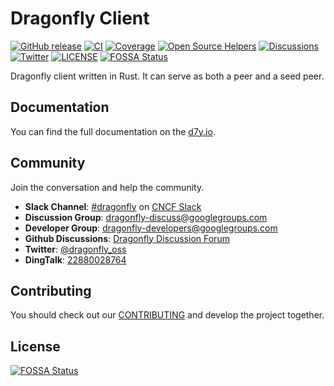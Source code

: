 # Dragonfly Client

[![GitHub release](https://img.shields.io/github/release/dragonflyoss/client.svg)](https://github.com/dragonflyoss/client/releases)
[![CI](https://github.com/dragonflyoss/client/actions/workflows/ci.yml/badge.svg?branch=main)](https://github.com/dragonflyoss/client/actions/workflows/ci.yml)
[![Coverage](https://codecov.io/gh/dragonflyoss/client/branch/main/graph/badge.svg)](https://codecov.io/gh/dragonflyoss/dfdaemon)
[![Open Source Helpers](https://www.codetriage.com/dragonflyoss/client/badges/users.svg)](https://www.codetriage.com/dragonflyoss/client)
[![Discussions](https://img.shields.io/badge/discussions-on%20github-blue?style=flat-square)](https://github.com/dragonflyoss/Dragonfly2/discussions)
[![Twitter](https://img.shields.io/twitter/url?style=social&url=https%3A%2F%2Ftwitter.com%2Fdragonfly_oss)](https://twitter.com/dragonfly_oss)
[![LICENSE](https://img.shields.io/github/license/dragonflyoss/Dragonfly2.svg?style=flat-square)](https://github.com/dragonflyoss/Dragonfly2/blob/main/LICENSE)
[![FOSSA Status](https://app.fossa.com/api/projects/git%2Bgithub.com%2Fdragonflyoss%2Fclient.svg?type=shield)](https://app.fossa.com/projects/git%2Bgithub.com%2Fdragonflyoss%2Fclient?ref=badge_shield)

Dragonfly client written in Rust. It can serve as both a peer and a seed peer.

## Documentation

You can find the full documentation on the [d7y.io](https://d7y.io).

## Community

Join the conversation and help the community.

- **Slack Channel**: [#dragonfly](https://cloud-native.slack.com/messages/dragonfly/) on [CNCF Slack](https://slack.cncf.io/)
- **Discussion Group**: <dragonfly-discuss@googlegroups.com>
- **Developer Group**: <dragonfly-developers@googlegroups.com>
- **Github Discussions**: [Dragonfly Discussion Forum](https://github.com/dragonflyoss/Dragonfly2/discussions)
- **Twitter**: [@dragonfly_oss](https://twitter.com/dragonfly_oss)
- **DingTalk**: [22880028764](https://qr.dingtalk.com/action/joingroup?code=v1,k1,pkV9IbsSyDusFQdByPSK3HfCG61ZCLeb8b/lpQ3uUqI=&_dt_no_comment=1&origin=11)

## Contributing

You should check out our
[CONTRIBUTING](./CONTRIBUTING.md) and develop the project together.


## License
[![FOSSA Status](https://app.fossa.com/api/projects/git%2Bgithub.com%2Fdragonflyoss%2Fclient.svg?type=large)](https://app.fossa.com/projects/git%2Bgithub.com%2Fdragonflyoss%2Fclient?ref=badge_large)